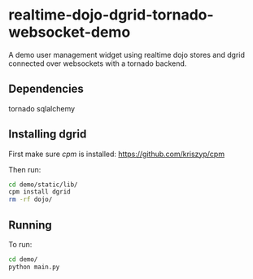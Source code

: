 realtime-dojo-dgrid-tornado-websocket-demo
==========================================

A demo user management widget using realtime dojo stores and dgrid connected over websockets with a tornado backend.

Dependencies
------------
tornado
sqlalchemy

Installing dgrid
----------------

First make sure _cpm_ is installed: https://github.com/kriszyp/cpm

Then run:
```bash
cd demo/static/lib/
cpm install dgrid
rm -rf dojo/
```

Running
---------------

To run:
```bash
cd demo/
python main.py
```

